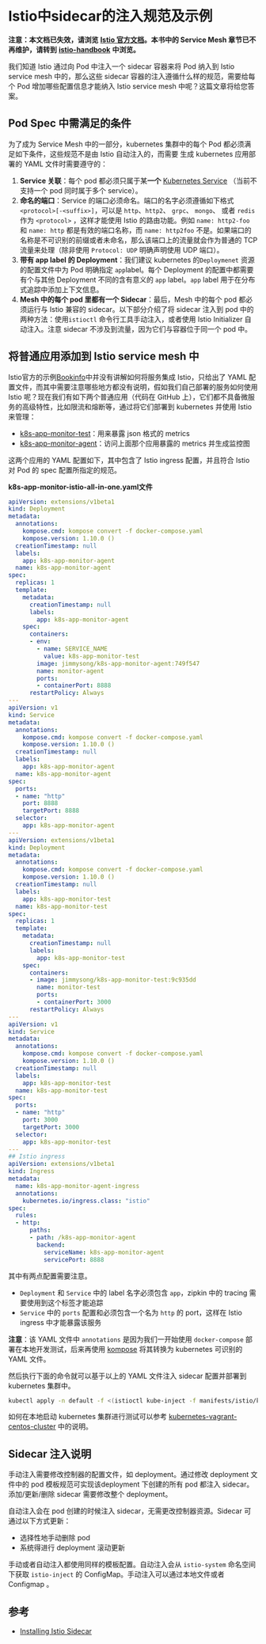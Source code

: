 # Istio中sidecar的注入规范及示例

**注意：本文档已失效，请浏览** [**Istio 官方文档**](https://istio.io/zh)**。本书中的 Service Mesh 章节已不再维护，请转到** [**istio-handbook**](https://jimmysong.io/istio-handbook) **中浏览。**

我们知道 Istio 通过向 Pod 中注入一个 sidecar 容器来将 Pod 纳入到 Istio service mesh 中的，那么这些 sidecar 容器的注入遵循什么样的规范，需要给每个 Pod 增加哪些配置信息才能纳入 Istio service mesh 中呢？这篇文章将给您答案。

## Pod Spec 中需满足的条件

为了成为 Service Mesh 中的一部分，kubernetes 集群中的每个 Pod 都必须满足如下条件，这些规范不是由 Istio 自动注入的，而需要 生成 kubernetes 应用部署的 YAML 文件时需要遵守的：

1. **Service 关联**：每个 pod 都必须只属于某**一个** [Kubernetes Service](https://kubernetes.io/docs/concepts/services-networking/service/) （当前不支持一个 pod 同时属于多个 service）。
2. **命名的端口**：Service 的端口必须命名。端口的名字必须遵循如下格式 `<protocol>[-<suffix>]`，可以是 `http`、`http2`、 `grpc`、 `mongo`、 或者 `redis` 作为 `<protocol>` ，这样才能使用 Istio 的路由功能。例如 `name: http2-foo` 和 `name: http` 都是有效的端口名称，而 `name: http2foo` 不是。如果端口的名称是不可识别的前缀或者未命名，那么该端口上的流量就会作为普通的 TCP 流量来处理（除非使用 `Protocol: UDP` 明确声明使用 UDP 端口）。
3. **带有 app label 的 Deployment**：我们建议 kubernetes 的`Deploymenet` 资源的配置文件中为 Pod 明确指定 `app`label。每个 Deployment 的配置中都需要有个与其他 Deployment 不同的含有意义的 `app` label。`app` label 用于在分布式追踪中添加上下文信息。
4. **Mesh 中的每个 pod 里都有一个 Sidecar**：最后，Mesh 中的每个 pod 都必须运行与 Istio 兼容的 sidecar。以下部分介绍了将 sidecar 注入到 pod 中的两种方法：使用`istioctl` 命令行工具手动注入，或者使用 Istio Initializer 自动注入。注意 sidecar 不涉及到流量，因为它们与容器位于同一个 pod 中。

## 将普通应用添加到 Istio service mesh 中

Istio官方的示例[Bookinfo](https://istio.io/docs/guides/bookinfo.html)中并没有讲解如何将服务集成 Istio，只给出了 YAML 配置文件，而其中需要注意哪些地方都没有说明，假如我们自己部署的服务如何使用 Istio 呢？现在我们有如下两个普通应用（代码在 GitHub 上），它们都不具备微服务的高级特性，比如限流和熔断等，通过将它们部署到 kubernetes 并使用 Istio 来管理：

* [k8s-app-monitor-test](https://github.com/rootsongjc/k8s-app-monitor-test)：用来暴露 json 格式的 metrics
* [k8s-app-monitor-agent](https://github.com/rootsongjc/k8s-app-monitor-agent)：访问上面那个应用暴露的 metrics 并生成监控图

这两个应用的 YAML 配置如下，其中包含了 Istio ingress 配置，并且符合 Istio 对 Pod 的 spec 配置所指定的规范。

**k8s-app-monitor-istio-all-in-one.yaml文件**

```yaml
apiVersion: extensions/v1beta1
kind: Deployment
metadata:
  annotations:
    kompose.cmd: kompose convert -f docker-compose.yaml
    kompose.version: 1.10.0 ()
  creationTimestamp: null
  labels:
    app: k8s-app-monitor-agent
  name: k8s-app-monitor-agent
spec:
  replicas: 1
  template:
    metadata:
      creationTimestamp: null
      labels:
        app: k8s-app-monitor-agent
    spec:
      containers:
      - env:
        - name: SERVICE_NAME
          value: k8s-app-monitor-test
        image: jimmysong/k8s-app-monitor-agent:749f547
        name: monitor-agent
        ports:
        - containerPort: 8888
      restartPolicy: Always
---
apiVersion: v1
kind: Service
metadata:
  annotations:
    kompose.cmd: kompose convert -f docker-compose.yaml
    kompose.version: 1.10.0 ()
  creationTimestamp: null
  labels:
    app: k8s-app-monitor-agent
  name: k8s-app-monitor-agent
spec:
  ports:
  - name: "http"
    port: 8888
    targetPort: 8888
  selector:
    app: k8s-app-monitor-agent
---
apiVersion: extensions/v1beta1
kind: Deployment
metadata:
  annotations:
    kompose.cmd: kompose convert -f docker-compose.yaml
    kompose.version: 1.10.0 ()
  creationTimestamp: null
  labels:
    app: k8s-app-monitor-test
  name: k8s-app-monitor-test
spec:
  replicas: 1
  template:
    metadata:
      creationTimestamp: null
      labels:
        app: k8s-app-monitor-test
    spec:
      containers:
      - image: jimmysong/k8s-app-monitor-test:9c935dd
        name: monitor-test
        ports:
        - containerPort: 3000
      restartPolicy: Always
---
apiVersion: v1
kind: Service
metadata:
  annotations:
    kompose.cmd: kompose convert -f docker-compose.yaml
    kompose.version: 1.10.0 ()
  creationTimestamp: null
  labels:
    app: k8s-app-monitor-test
  name: k8s-app-monitor-test
spec:
  ports:
  - name: "http"
    port: 3000
    targetPort: 3000
  selector:
    app: k8s-app-monitor-test
---
## Istio ingress
apiVersion: extensions/v1beta1
kind: Ingress
metadata:
  name: k8s-app-monitor-agent-ingress
  annotations:
    kubernetes.io/ingress.class: "istio"
spec:
  rules:
  - http:
      paths:
      - path: /k8s-app-monitor-agent
        backend:
          serviceName: k8s-app-monitor-agent
          servicePort: 8888
```

其中有两点配置需要注意。

* `Deployment` 和 `Service` 中的 label 名字必须包含 `app`，zipkin 中的 tracing 需要使用到这个标签才能追踪
* `Service` 中的 `ports` 配置和必须包含一个名为 `http` 的 port，这样在 Istio ingress 中才能暴露该服务

**注意**：该 YAML 文件中 `annotations` 是因为我们一开始使用 `docker-compose` 部署在本地开发测试，后来再使用 [kompose](https://github.com/kubernetes/kompose) 将其转换为 kubernetes 可识别的 YAML 文件。

然后执行下面的命令就可以基于以上的 YAML 文件注入 sidecar 配置并部署到 kubernetes 集群中。

```bash
kubectl apply -n default -f <(istioctl kube-inject -f manifests/istio/k8s-app-monitor-istio-all-in-one.yaml)
```

如何在本地启动 kubernetes 集群进行测试可以参考 [kubernetes-vagrant-centos-cluster](https://github.com/rootsongjc/kubernetes-vagrant-centos-cluster) 中的说明。

## Sidecar 注入说明

手动注入需要修改控制器的配置文件，如 deployment。通过修改 deployment 文件中的 pod 模板规范可实现该deployment 下创建的所有 pod 都注入 sidecar。添加/更新/删除 sidecar 需要修改整个 deployment。

自动注入会在 pod 创建的时候注入 sidecar，无需更改控制器资源。Sidecar 可通过以下方式更新：

* 选择性地手动删除 pod 
* 系统得进行 deployment 滚动更新

手动或者自动注入都使用同样的模板配置。自动注入会从 `istio-system` 命名空间下获取 `istio-inject` 的 ConfigMap。手动注入可以通过本地文件或者 Configmap 。

## 参考

* [Installing Istio Sidecar](https://istio.io/docs/setup/kubernetes/sidecar-injection.html)

